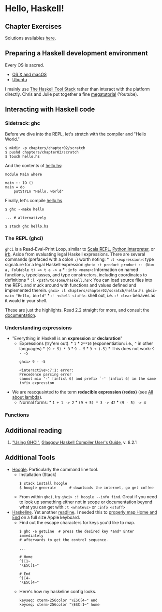 # Hello, Haskell!

## Chapter Exercises

Solutions availables [here](exercises/README.md).

## Preparing a Haskell development environment

Every OS is sacred.

* [OS X and macOS](PREP.MACOS.md)
* [Ubuntu](PREP.UBUNTU.md)

I mainly use [The Haskell Tool Stack](https://docs.haskellstack.org/en/stable/README/) rather than interact with the platform directly. Chris and Julie put together a fine [megatutorial](https://www.youtube.com/watch?v=sRonIB8ZStw) (Youtube).

## Interacting with Haskell code

### Sidetrack: ghc

Before we dive into the REPL, let's stretch with the compiler and "Hello World."

```
$ mkdir -p chapters/chapter02/scratch
$ pushd chapters/chapter02/scratch
$ touch hello.hs
```

And the contents of [hello.hs](scratch/hello.hs):

```
module Main where

main :: IO ()
main = do
    putStrLn "Hello, world"
```

Finally, let's compile [hello.hs](scratch/hello.hs)

```
$ ghc --make hello

... # alternatively

$ stack ghc hello.hs
```

### The REPL (ghci)

`ghci` is a Read-Eval-Print Loop, similar to [Scala REPL](http://docs.scala-lang.org/overviews/repl/overview.html), [Python Interpreter](https://docs.python.org/3/tutorial/interpreter.html), or [irb](http://ruby-doc.com/docs/ProgrammingRuby/html/irb.html). Aside from evaluating legal Haskell expressions. There are several commands (prefaced with a colon `:`) worth noting:
    * `:t <expression>`: type signature for a legal Haskell expression
        ```
        ghci> :t product
        product :: (Num a, Foldable t) => t a -> a
        ```
    * `:info <name>`: Information on named functions, typeclasses, and type constructors, including coordinates to definitions
    * `:l <path/to/some/haskell.hs>`: You can load source files into the REPL and muck around with functions and values defined and implemented therein.
        ```
        ghci> :l chapters/chapter02/scratch/hello.hs
        ghci> main
        "Hello, World"
        ```
    * `:! <shell stuff>`: shell out, i.e. `:! clear` behaves as it would in your shell.

These are just the highlights. Read 2.2 straight for more, and consult the [documentation](https://downloads.haskell.org/~ghc/latest/docs/html/users_guide/ghci.html).

### Understanding expressions

* "Everything in Haskell is an **expression** or **declaration**"
    * Expressions (try'em out):
          * `1`
          * `2**10` (exponentiation: i.e., `^` in other languages)
          * `(9 + 5) * 3`
          * `9 - 5`
          * `9 + (-5)`
          * This does not work: `9 - -5`
        ```
        ghci> 9 - -5

        <interactive>:7:1: error:
        Precedence parsing error
        cannot mix ‘-’ [infixl 6] and prefix `-' [infixl 6] in the same infix expression

        ```
* We are reacquainted to the term **reducible expression (redex)** (see [All about lambda](../chapter01/README.md)).
    * Normal forms:
          * `1 + 1 -> 2`
          * `(9 + 5) * 3 -> 42`
          * `(9 - 5) -> 4`

### Functions

## Additional reading

1. ["Using GHCI"](https://downloads.haskell.org/~ghc/latest/docs/html/users_guide/ghci.html), [Glasgow Haskell Compiler User's Guide](https://downloads.haskell.org/~ghc/latest/docs/html/users_guide/index.html), v. 8.2.1


## Additional Tools

* [Hoogle](https://wiki.haskell.org/Hoogle). Particularly the command line tool.
    * Installation (Stack)
        ```
        $ stack install hoogle
        $ hoogle generate      # downloads the internet, go get coffee
        ```
    * From within `ghci`, try `ghci> :! hoogle --info find`. Great if you need to look up something either not in scope or documentation beyond what you can get with `:t <whatevs>` or `:info <stuff>`
* [Haskeline](https://hackage.haskell.org/package/haskeline). Yet another [readline](https://cnswww.cns.cwru.edu/php/chet/readline/rltop.html). I needed this to [properly map Home and End](https://stackoverflow.com/a/33727632) on a full size Apple keyboard.
    * Find out the escape characters for keys you'd like to map.
        ```
        $ ghc -e getLine  # press the desired key *and* Enter immediately
        # afterwards to get the control sequence.

        ...

        # Home
        ^[[1~
        "\ESC[1~"

        # End
        ^[[4~
        "\ESC[4~"
        ```
    * Here's how my haskeline config looks.
        ```
        keyseq: xterm-256color "\ESC[4~" end
        keyseq: xterm-256color "\ESC[1~" home
        ```
